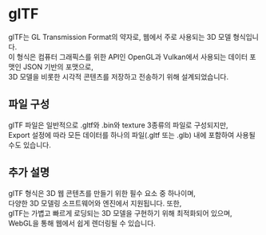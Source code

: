 # glTF
glTF는 GL Transmission Format의 약자로, 웹에서 주로 사용되는 3D 모델 형식입니다.  
이 형식은 컴퓨터 그래픽스를 위한 API인 OpenGL과 Vulkan에서 사용되는 데이터 포맷인 JSON 기반의 포맷으로,  
3D 모델을 비롯한 시각적 콘텐츠를 저장하고 전송하기 위해 설계되었습니다.

## 파일 구성
glTF 파일은 일반적으로 .gltf와 .bin와 texture 3종류의 파일로 구성되지만,  
Export 설정에 따라 모든 데이터를 하나의 파일(.gltf 또는 .glb) 내에 포함하여 사용될 수도 있습니다.

## 추가 설명
glTF 형식은 3D 웹 콘텐츠를 만들기 위한 필수 요소 중 하나이며,  
다양한 3D 모델링 소프트웨어와 엔진에서 지원됩니다. 또한,  
glTF는 가볍고 빠르게 로딩되는 3D 모델을 구현하기 위해 최적화되어 있으며,  
WebGL을 통해 웹에서 쉽게 렌더링될 수 있습니다.

